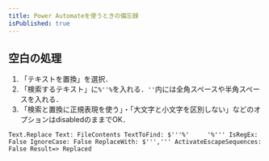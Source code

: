 ```yaml
---
title: Power Automateを使うときの備忘録
isPublished: true
---
```


## 空白の処理

1. 「テキストを置換」を選択．
2. 「検索するテキスト」に```%''%```を入れる．```''```内には全角スペースや半角スペースを入れる．
3. 「検索と置換に正規表現を使う」・「大文字と小文字を区別しない」などのオプションはdisabledのままでOK．

```
Text.Replace Text: FileContents TextToFind: $'''%'     '%''' IsRegEx: False IgnoreCase: False ReplaceWith: $''',''' ActivateEscapeSequences: False Result=> Replaced
```
